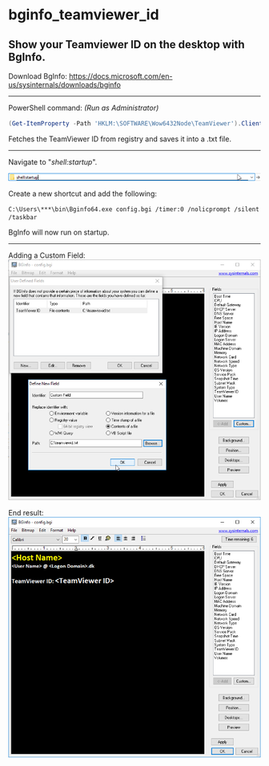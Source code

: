 # bginfo_teamviewer_id

## Show your Teamviewer ID on the desktop with BgInfo.


Download BgInfo: https://docs.microsoft.com/en-us/sysinternals/downloads/bginfo

-----------------------------------------------------------------------------------------------------------------

PowerShell command: *(Run as Administrator)*
```powershell
(Get-ItemProperty -Path 'HKLM:\SOFTWARE\Wow6432Node\TeamViewer').ClientID | Out-File -FilePath c:\teamviewerid.txt
```

Fetches the TeamViewer ID from registry and saves it into a .txt file.

-----------------------------------------------------------------------------------------------------------------

Navigate to "*shell:startup*".

![BgInfo TeamViewer Id Shell Startup](bginfo-tm-id-shell-startup.png)

Create a new shortcut and add the following:
```
C:\Users\***\bin\Bginfo64.exe config.bgi /timer:0 /nolicprompt /silent /taskbar
```
BgInfo will now run on startup.

-----------------------------------------------------------------------------------------------------------------

Adding a Custom Field:
![BgInfo TeamViewer Id](bginfo-tm-id-add-custom-field.png)

End result:
![BgInfo TeamViewer Id Custom Field](bginfo-tm-id.png)
